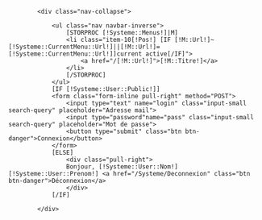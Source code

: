 			<div class="nav-collapse">

				<ul class="nav navbar-inverse">
					[STORPROC [!Systeme::Menus!]|M]
					<li class="item-10[!Pos!] [IF [!M::Url!]~[!Systeme::CurrentMenu::Url!]||[!M::Url!]=[!Systeme::CurrentMenu::Url!]]current active[/IF]">
						<a href="/[!M::Url!]">[!M::Titre!]</a>
					</li>
					[/STORPROC]
				</ul>
				[IF [!Systeme::User::Public!]]
				<form class="form-inline pull-right" method="POST">
					<input type="text" name="login" class="input-small search-query" placeholder="Adresse mail">
					<input type="password"name="pass" class="input-small search-query" placeholder="Mot de passe">
					<button type="submit" class="btn btn-danger">Connexion</button>
				</form>
				[ELSE]
					<div class="pull-right">
					Bonjour, [!Systeme::User::Nom!] [!Systeme::User::Prenom!] <a href="/Systeme/Deconnexion" class="btn btn-danger">Déconnexion</a>
					</div>
				[/IF]

			</div>
